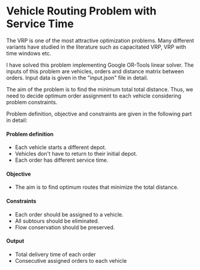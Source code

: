 # Vehicle Routing Problem with Service Time
The VRP is one of the most attractive optimization problems. 
Many different variants have studied in the literature such as capacitated VRP, 
VRP with time windows etc. 

I have solved this problem implementing Google OR-Tools linear solver. 
The inputs of this problem are vehicles, orders and distance matrix between orders.
Input data is given in the "input.json" file in detail.

The aim of the problem is to find the minimum total total distance. Thus, we 
need to decide optimum order assignment to each vehicle considering problem
constraints.

Problem definition, objective and constraints are given in the following part
 in detail:

#### Problem definition
* Each vehicle starts a different depot.
* Vehicles don't have to return to their initial depot.
* Each order has different service time.

#### Objective
* The aim  is to find optimum routes that minimize the total distance.


#### Constraints
* Each order should be assigned to a vehicle.
* All subtours should be eliminated.
* Flow conservation should be preserved.


#### Output
* Total delivery time of each order
* Consecutive assigned orders to each vehicle 



